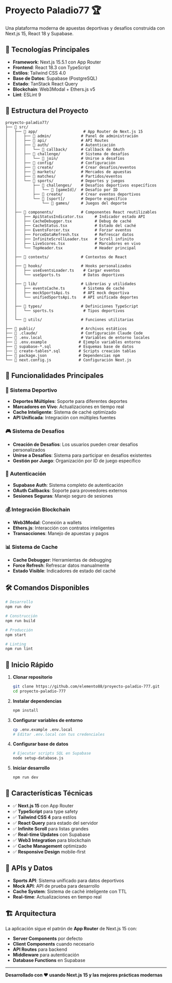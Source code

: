 # Proyecto Paladio77 🏆

Una plataforma moderna de apuestas deportivas y desafíos construida con Next.js 15, React 18 y Supabase.

## 🚀 Tecnologías Principales

- **Framework**: Next.js 15.5.1 con App Router
- **Frontend**: React 18.3 con TypeScript
- **Estilos**: Tailwind CSS 4.0
- **Base de Datos**: Supabase (PostgreSQL)
- **Estado**: TanStack React Query
- **Blockchain**: Web3Modal + Ethers.js v5
- **Lint**: ESLint 9

## 📁 Estructura del Proyecto

```
proyecto-paladio77/
├── 📁 src/
│   ├── 📁 app/                    # App Router de Next.js 15
│   │   ├── 📁 admin/             # Panel de administración
│   │   ├── 📁 api/               # API Routes
│   │   ├── 📁 auth/              # Autenticación
│   │   │   └── 📁 callback/      # Callback de OAuth
│   │   ├── 📁 challenge/         # Sistema de desafíos
│   │   │   └── 📁 join/          # Unirse a desafíos
│   │   ├── 📁 config/            # Configuración
│   │   ├── 📁 create/            # Crear desafíos/eventos
│   │   ├── 📁 markets/           # Mercados de apuestas
│   │   ├── 📁 matches/           # Partidos/eventos
│   │   └── 📁 sports/            # Deportes y juegos
│   │       ├── 📁 challenges/    # Desafíos deportivos específicos
│   │       │   └── 📁 [gameId]/  # Desafío por ID
│   │       ├── 📁 create/        # Crear eventos deportivos
│   │       └── 📁 [sport]/       # Deporte específico
│   │           └── 📁 games/     # Juegos del deporte
│   │
│   ├── 📁 components/            # Componentes React reutilizables
│   │   ├── ApiStatusIndicator.tsx     # Indicador estado API
│   │   ├── CacheDebugger.tsx          # Debug de caché
│   │   ├── CacheStatus.tsx            # Estado del caché
│   │   ├── EventsForcer.tsx           # Forzar eventos
│   │   ├── ForceDataRefresh.tsx       # Refrescar datos
│   │   ├── InfiniteScrollLoader.tsx   # Scroll infinito
│   │   ├── LiveScores.tsx             # Marcadores en vivo
│   │   └── TopHeader.tsx              # Header principal
│   │
│   ├── 📁 contexts/              # Contextos de React
│   │
│   ├── 📁 hooks/                 # Hooks personalizados
│   │   ├── useEventsLoader.ts    # Cargar eventos
│   │   └── useSports.ts          # Datos deportivos
│   │
│   ├── 📁 lib/                   # Librerías y utilidades
│   │   ├── eventsCache.ts        # Sistema de caché
│   │   ├── mockSportsApi.ts      # API mock deportiva
│   │   └── unifiedSportsApi.ts   # API unificada deportes
│   │
│   ├── 📁 types/                 # Definiciones TypeScript
│   │   └── sports.ts             # Tipos deportivos
│   │
│   └── 📁 utils/                 # Funciones utilitarias
│
├── 📁 public/                    # Archivos estáticos
├── 📁 .claude/                   # Configuración Claude Code
├── 📄 .env.local                 # Variables de entorno locales
├── 📄 .env.example              # Ejemplo variables entorno
├── 📄 supabase-*.sql            # Esquemas base de datos
├── 📄 create-tables*.sql        # Scripts creación tablas
├── 📄 package.json              # Dependencias npm
└── 📄 next.config.js            # Configuración Next.js
```

## 🔧 Funcionalidades Principales

### 🏈 Sistema Deportivo
- **Deportes Múltiples**: Soporte para diferentes deportes
- **Marcadores en Vivo**: Actualizaciones en tiempo real
- **Cache Inteligente**: Sistema de caché optimizado
- **API Unificada**: Integración con múltiples fuentes

### 🎮 Sistema de Desafíos
- **Creación de Desafíos**: Los usuarios pueden crear desafíos personalizados
- **Unirse a Desafíos**: Sistema para participar en desafíos existentes
- **Gestión por Juego**: Organización por ID de juego específico

### 🔐 Autenticación
- **Supabase Auth**: Sistema completo de autenticación
- **OAuth Callbacks**: Soporte para proveedores externos
- **Sesiones Seguras**: Manejo seguro de sesiones

### 💰 Integración Blockchain
- **Web3Modal**: Conexión a wallets
- **Ethers.js**: Interacción con contratos inteligentes
- **Transacciones**: Manejo de apuestas y pagos

### 📊 Sistema de Cache
- **Cache Debugger**: Herramientas de debugging
- **Force Refresh**: Refrescar datos manualmente
- **Estado Visible**: Indicadores de estado del caché

## 🛠️ Comandos Disponibles

```bash
# Desarrollo
npm run dev

# Construcción
npm run build

# Producción
npm start

# Linting
npm run lint
```

## 🚀 Inicio Rápido

1. **Clonar repositorio**
   ```bash
   git clone https://github.com/elemento88/proyecto-paladio-777.git
   cd proyecto-paladio-777
   ```

2. **Instalar dependencias**
   ```bash
   npm install
   ```

3. **Configurar variables de entorno**
   ```bash
   cp .env.example .env.local
   # Editar .env.local con tus credenciales
   ```

4. **Configurar base de datos**
   ```bash
   # Ejecutar scripts SQL en Supabase
   node setup-database.js
   ```

5. **Iniciar desarrollo**
   ```bash
   npm run dev
   ```

## 📱 Características Técnicas

- ✅ **Next.js 15** con App Router
- ✅ **TypeScript** para type safety
- ✅ **Tailwind CSS 4** para estilos
- ✅ **React Query** para estado del servidor
- ✅ **Infinite Scroll** para listas grandes
- ✅ **Real-time Updates** con Supabase
- ✅ **Web3 Integration** para blockchain
- ✅ **Cache Management** optimizado
- ✅ **Responsive Design** mobile-first

## 🔄 APIs y Datos

- **Sports API**: Sistema unificado para datos deportivos
- **Mock API**: API de prueba para desarrollo
- **Cache System**: Sistema de caché inteligente con TTL
- **Real-time**: Actualizaciones en tiempo real

## 🏗️ Arquitectura

La aplicación sigue el patrón de **App Router** de Next.js 15 con:
- **Server Components** por defecto
- **Client Components** cuando necesario
- **API Routes** para backend
- **Middleware** para autenticación
- **Database Functions** en Supabase

---

**Desarrollado con ❤️ usando Next.js 15 y las mejores prácticas modernas**
